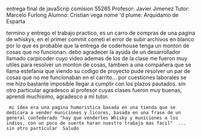 entrega final de javaScrip comision 55265
Profesor: Javier Jimenez
Tutor: Marcelo Furlong
Alumno: Cristian vega 
nome 'd plume: Arquidamo de Esparta


termino y entrego el trabajo practico, es un carro de compras de una pagina de whiskys, en el primer commit cometi el error de subir archivos en blanco por lo que es probable que la entrega de coderhouse tenga un monton de cosas que no funcionan.
debo agradecer la ayuda de un desarrollador llamado carpicoder cuyo video ademas de los de la clase me fueron muy utiles para resolver un monton de cosas, tambien a una compañera que se llama estefania que viendo su codigo de proyecto pude resolver un par de cosas que no me funcionaban en el carrito...
     por cuestiones laborales se me hizo bastante imposible llegar a cumplir con los plazos pautados. sin otro particular agradesco al profesor cuyas clases fueron muy buenas, aprendi muchisimo, agradesco a mi tutor. 

     mi idea era una pagina humoristica basada en una tienda que se dedicara a vender municiones y licores, basada en una frase de un general confederado "hay que venderles Whisky y municiones a los indios, con un poco de suerte haran nuestro trabajo mas facil"  ... sin otro particular  Saludo
                                        